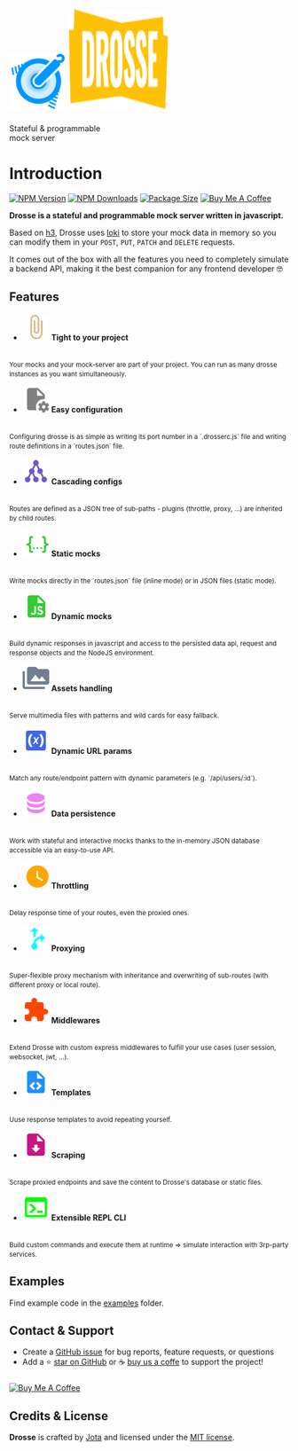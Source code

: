 <div id="drosse-hero">
  <h1>
    <img src="assets/drosse-logo.svg" height="100px" width="100px"/>
    <img src="assets/drosse-title.svg" height="180px" width="180px"/>
  </h1>
  <p>
    Stateful & programmable<br>mock server
  </p>
</div>

# Introduction

[![NPM Version](https://flat.badgen.net/npm/v/@jota-one/drosse)](https://www.npmjs.com/package/@jota-one/drosse)
[![NPM Downloads](https://flat.badgen.net/npm/dt/@jota-one/drosse)](https://www.npmjs.com/package/@jota-one/drosse)
[![Package Size](https://flat.badgen.net/packagephobia/install/@jota-one/drosse)](https://packagephobia.now.sh/result?p=@jota-one/drosse)
[![Buy Me A Coffee][bmc-shield-src]][bmc-href]

<!-- Badges -->

[bmc-src]: https://bmc-cdn.nyc3.digitaloceanspaces.com/BMC-button-images/custom_images/orange_img.png
[bmc-href]: https://www.buymeacoffee.com/drosse
[bmc-shield-src]: https://img.shields.io/static/v1?message=Buy%20me%20a%20coffee&logo=buy-me-a-coffee&style=flat-square&label=Sponsor&logoColor=white&color=ff813f

**Drosse is a stateful and programmable mock server written in javascript.**

Based on [h3](https://github.com/unjs/h3), Drosse uses [loki](https://github.com/techfort/LokiJS)
to store your mock data in memory so you can modify them in your
`POST`, `PUT`, `PATCH` and `DELETE` requests.

It comes out of the box with all the features you need to completely simulate a backend API,
making it the best companion for any frontend developer 🤓

## Features

<div class="grid cards" markdown>

- ![](assets/feature-icons/paperclip.svg) **Tight to your project**
<br>
<small>
Your mocks and your mock-server are part of your project.
You can run as many drosse instances as you want simultaneously.
</small>

- ![](assets/feature-icons/configuration.svg) **Easy configuration**
<br>
<small>
Configuring drosse is as simple as writing its port number in a `.drosserc.js`
file and writing route definitions in a `routes.json` file.
</small>

- ![](assets/feature-icons/cascading.svg) **Cascading configs**
<br>
<small>
Routes are defined as a JSON tree of sub-paths - plugins (throttle, proxy, ...)
are inherited by child routes.
</small>

- ![](assets/feature-icons/static-mocks.svg) **Static mocks**
<br>
<small>
Write mocks directly in the `routes.json` file (inline mode) or in JSON files
(static mode).
</small>

- ![](assets/feature-icons/dynamic-mocks.svg) **Dynamic mocks**
<br>
<small>
Build dynamic responses in javascript and access to the persisted data api,
request and response objects and the NodeJS environment.
</small>

- ![](assets/feature-icons/assets.svg) **Assets handling**
<br>
<small>
Serve multimedia files with patterns and wild cards for easy fallback.
</small>

- ![](assets/feature-icons/url-param.svg) **Dynamic URL params**
<br>
<small>
Match any route/endpoint pattern with dynamic parameters (e.g. `/api/users/:id`).
</small>

- ![](assets/feature-icons/database.svg) **Data persistence**
<br>
<small>
Work with stateful and interactive mocks thanks to the in-memory JSON database
accessible via an easy-to-use API.
</small>

- ![](assets/feature-icons/throttle.svg) **Throttling**
<br>
<small>
Delay response time of your routes, even the proxied ones.
</small>

- ![](assets/feature-icons/proxy.svg) **Proxying**
<br>
<small>
Super-flexible proxy mechanism with inheritance and overwriting of sub-routes
(with different proxy or local route).
</small>

- ![](assets/feature-icons/middleware.svg) **Middlewares**
<br>
<small>
Extend Drosse with custom express middlewares to fulfill your use cases
(user session, websocket, jwt, ...).
</small>

- ![](assets/feature-icons/template.svg) **Templates**
<br>
<small>
Uuse response templates to avoid repeating yourself.
</small>

- ![](assets/feature-icons/scrape.svg) **Scraping**
<br>
<small>
Scrape proxied endpoints and save the content to Drosse's database or
static files.
</small>

- ![](assets/feature-icons/cli.svg) **Extensible REPL CLI**
<br>
<small>
Build custom commands and execute them at runtime => simulate interaction
with 3rp-party services.
</small>

</div>

## Examples

Find example code in the [examples](https://github.com/jota-one/drosse/tree/master/examples) folder.

## Contact & Support

- Create a [GitHub issue](https://github.com/jota-one/drosse/issues) for bug reports, feature requests, or questions
- Add a ⭐️ [star on GitHub](https://github.com/jota-one/drosse) or ☕️ [buy us a coffe](https://www.buymeacoffee.com/drosse) to support the project!

<a href="https://www.buymeacoffee.com/drosse" target="_blank"><img src="https://cdn.buymeacoffee.com/buttons/v2/default-yellow.png" alt="Buy Me A Coffee" style="margin-top:10px;height:40px" ></a>

## Credits & License

**Drosse** is crafted by [Jota](https://jota.one) and licensed under the [MIT license](https://github.com/jota-one/drosse/blob/master/LICENSE).
